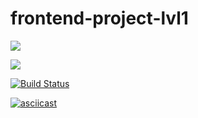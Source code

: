 # frontend-project-lvl1
<a href="https://codeclimate.com/github/Makso-87/frontend-project-lvl1/maintainability"><img src="https://api.codeclimate.com/v1/badges/43e917ee250d627a68b6/maintainability" /></a>

<a href="https://codeclimate.com/github/Makso-87/frontend-project-lvl1/test_coverage"><img src="https://api.codeclimate.com/v1/badges/43e917ee250d627a68b6/test_coverage" /></a>

[![Build Status](https://travis-ci.org/Makso-87/frontend-project-lvl1.svg?branch=master)](https://travis-ci.org/Makso-87/frontend-project-lvl1)

[![asciicast](https://asciinema.org/a/sBs5cfZBQPCmaZ0BhLxrCTnXd.svg)](https://asciinema.org/a/sBs5cfZBQPCmaZ0BhLxrCTnXd)